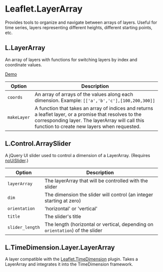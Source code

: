 # Leaflet.LayerArray
Provides tools to organize and navigate between arrays of layers. Useful for time series, layers representing different heights, different starting points, etc.

## L.LayerArray
An array of layers with functions for switching layers by index and coordinate values.

[Demo](pireds.asrc.cestm.albany.edu/~xcite/layerArray/)

Option                        | Description
------------------------------|---------------------------------------------------------
`coords`               | An array of arrays of the values along each dimension. Example: `[['a','b','c'],[100,200,300]]`
`makeLayer`        | A function that takes an array of indices and returns a leaflet layer, or a promise that resolves to the corresponding layer. The layerArray will call this function to create new layers when requested.


## L.Control.ArraySlider
A jQuery UI slider used to control a dimension of a LayerArray. (Requires [noUiSlider](https://refreshless.com/nouislider/).)


Option                        | Description
------------------------------|---------------------------------------------------------
`layerArray`               | The layerArray that will be controlled with the slider
`dim`        | The dimension the slider will control (an integer starting at zero)
`orientation`        | 'horizontal' or 'vertical'
`title`        | The slider's title
`slider_length`        | The length (horizontal or vertical, depending on `orientation`) of the slider



## L.TimeDimension.Layer.LayerArray
A layer compatible with the [Leaflet.TimeDimension](https://github.com/socib/Leaflet.TimeDimension) plugin. Takes a LayerArray and integrates it into the TimeDimension framework.
